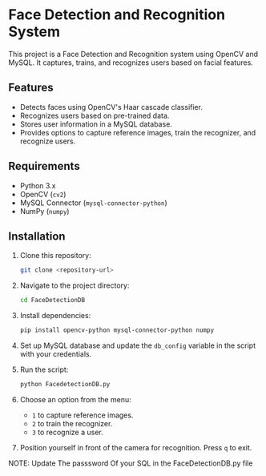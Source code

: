 # Face Detection and Recognition System

This project is a Face Detection and Recognition system using OpenCV and MySQL. It captures, trains, and recognizes users based on facial features.

## Features
- Detects faces using OpenCV's Haar cascade classifier.
- Recognizes users based on pre-trained data.
- Stores user information in a MySQL database.
- Provides options to capture reference images, train the recognizer, and recognize users.

## Requirements
- Python 3.x
- OpenCV (`cv2`)
- MySQL Connector (`mysql-connector-python`)
- NumPy (`numpy`)

## Installation
1. Clone this repository:
   ```sh
   git clone <repository-url>
   ```
2. Navigate to the project directory:
   ```sh
   cd FaceDetectionDB
   ```
3. Install dependencies:
   ```sh
   pip install opencv-python mysql-connector-python numpy
   ```
4. Set up MySQL database and update the `db_config` variable in the script with your credentials.


1. Run the script:
   ```sh
   python FacedetectionDB.py
   ```
2. Choose an option from the menu:
   - `1` to capture reference images.
   - `2` to train the recognizer.
   - `3` to recognize a user.

3. Position yourself in front of the camera for recognition. Press `q` to exit.

NOTE: Update The passsword Of your SQL in the FaceDetectionDB.py file

